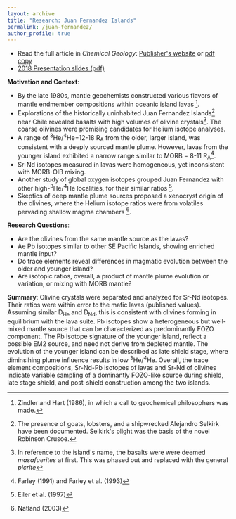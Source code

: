 ```yaml
---
layout: archive
title: "Research: Juan Fernandez Islands"
permalink: /juan-fernandez/
author_profile: true
---
```


* Read the full article in *Chemical Geology*: [Publisher's website](https://doi.org/10.1016/j.chemgeo.2017.11.024) or [pdf copy](https://thi-truong.github.io/files/Truong2018.pdf)
* [2018 Presentation slides (pdf)](/files/2.2_Truong.pdf)

**Motivation and Context**:
* By the late 1980s, mantle geochemists constructed various flavors of mantle endmember compositions within oceanic island lavas [^1].
* Explorations of the historically uninhabited Juan Fernandez Islands[^2] near Chile revealed basalts with high volumes of olivine crystals[^3]. The coarse olivines were promising candidates for Helium isotope analyses.
* A range of <sup>3</sup>He/<sup>4</sup>He=12-18 R<sub>A</sub> from the older, larger island, was consistent with a deeply sourced mantle plume. However, lavas from the younger island exhibited a narrow range similar to MORB = 8-11 R<sub>A</sub>[^4]. 
* Sr-Nd isotopes measured in lavas were homogeneous, yet inconsistent with MORB-OIB mixing.
* Another study of global oxygen isotopes grouped Juan Fernandez with other high-<sup>3</sup>He/<sup>4</sup>He localities, for their similar ratios [^5].
* Skeptics of deep mantle plume sources proposed a xenocryst origin of the olivines, where the Helium isotope ratios were from volatiles pervading shallow magma chambers [^6]. 

**Research Questions**:
* Are the olivines from the same mantle source as the lavas?
* Ae Pb isotopes similar to other SE Pacific Islands, showing enriched mantle input?
* Do trace elements reveal differences in magmatic evolution between the older and younger island?
* Are isotopic ratios, overall, a product of mantle plume evolution or variation, or mixing with MORB mantle? 

**Summary**:
Olivine crystals were separated and analyzed for Sr-Nd isotopes. Their ratios were within error to the mafic lavas (published values). Assuming similar D<sub>He</sub> and D<sub>Nd</sub>, this is consistent with olivines forming in equilibrium with the lava suite. Pb isotopes show a heterogeneous but well-mixed mantle source that can be characterized as predominantly FOZO component. The Pb isotope signature of the younger island, reflect a possible EM2 source, and need not derive from depleted mantle. The evolution of the younger island can be described as late shield stage, where diminsihing plume influence results in low <sup>3</sup>He/<sup>4</sup>He. Overall, the trace element compositions, Sr-Nd-Pb isotopes of lavas and Sr-Nd of olivines indicate variable sampling of a dominantly FOZO-like source during shield, late stage shield, and post-shield construction among the two islands. 

[^1]: Zindler and Hart (1986), in which a call to geochemical philosophers was made.
[^2]: The presence of goats, lobsters, and a shipwrecked Alejandro Selkirk have been documented. Selkirk's plight was the basis of the novel Robinson Crusoe.
[^3]: In reference to the island's name, the basalts were were deemed *masafuerites* at first. This was phased out and replaced with the general *picrite*
[^4]: Farley (1991) and Farley et al. (1993)
[^5]: Eiler et al. (1997)
[^6]: Natland (2003)
